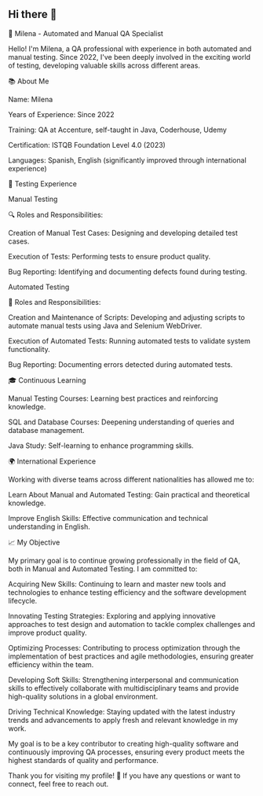 ## Hi there 👋

🌟 Milena - Automated and Manual QA Specialist

Hello! I'm Milena, a QA professional with experience in both automated and manual testing. Since 2022, I've been deeply involved in the exciting world of testing, developing valuable skills across different areas.


📚 About Me

Name: Milena

Years of Experience: Since 2022

Training: QA at Accenture, self-taught in Java, Coderhouse, Udemy

Certification: ISTQB Foundation Level 4.0 (2023)

Languages: Spanish, English (significantly improved through international experience)


🔧 Testing Experience


Manual Testing

🔍 Roles and Responsibilities:

Creation of Manual Test Cases: Designing and developing detailed test cases.

Execution of Tests: Performing tests to ensure product quality.

Bug Reporting: Identifying and documenting defects found during testing.


Automated Testing

🤖 Roles and Responsibilities:

Creation and Maintenance of Scripts: Developing and adjusting scripts to automate manual tests using Java and Selenium WebDriver.

Execution of Automated Tests: Running automated tests to validate system functionality.

Bug Reporting: Documenting errors detected during automated tests.


🎓 Continuous Learning

Manual Testing Courses: Learning best practices and reinforcing knowledge.

SQL and Database Courses: Deepening understanding of queries and database management.

Java Study: Self-learning to enhance programming skills.


🌍 International Experience

Working with diverse teams across different nationalities has allowed me to:

Learn About Manual and Automated Testing: Gain practical and theoretical knowledge.

Improve English Skills: Effective communication and technical understanding in English.


📈 My Objective

My primary goal is to continue growing professionally in the field of QA, both in Manual and Automated Testing. I am committed to:

Acquiring New Skills: Continuing to learn and master new tools and technologies to enhance testing efficiency and the software development lifecycle.

Innovating Testing Strategies: Exploring and applying innovative approaches to test design and automation to tackle complex challenges and improve product quality.

Optimizing Processes: Contributing to process optimization through the implementation of best practices and agile methodologies, ensuring greater efficiency within the team.

Developing Soft Skills: Strengthening interpersonal and communication skills to effectively collaborate with multidisciplinary teams and provide high-quality solutions in a global environment.

Driving Technical Knowledge: Staying updated with the latest industry trends and advancements to apply fresh and relevant knowledge in my work.

My goal is to be a key contributor to creating high-quality software and continuously improving QA processes, ensuring every product meets the highest standards of quality and performance.

Thank you for visiting my profile! 🚀 If you have any questions or want to connect, feel free to reach out.
